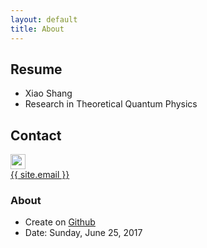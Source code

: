 ```yaml
---
layout: default
title: About
---
```


## Resume

* Xiao Shang
* Research in Theoretical Quantum Physics

## Contact

<p class="contact">
 <a href="https://github.com/ishxiao" title="Follow me on Github"><img src="http://www.github.com/favicon.ico" width="24" height="24" style="display:inline-block;vertical-align:middle"></a><br/>
<a href="mailto:{{ site.email }}"><span class="glyphicon glyphicon-envelope"></span> {{ site.email }}</a>
</p>

### About

* Create on [Github](https://github.com/ishxiao/blog)
* Date: Sunday, June 25, 2017
